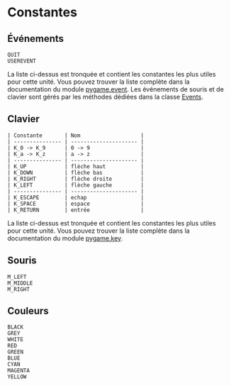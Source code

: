 # Constantes

## Événements

~~~
QUIT
USEREVENT
~~~

La liste ci-dessus est tronquée et contient les constantes les plus utiles pour
cette unité. Vous pouvez trouver la liste complète dans la documentation du
module [pygame.event](https://www.pygame.org/docs/ref/event.html).
Les événements de souris et de clavier sont gérés par les méthodes dédiées dans
la classe [Events](#classe-events).

## Clavier

~~~
| Constante       | Nom                   |
| --------------- | --------------------- |
| K_0 -> K_9      | 0 -> 9                |
| K_a -> K_z      | a -> z                |
| --------------- | --------------------- |
| K_UP            | flèche haut           |
| K_DOWN          | flèche bas            |
| K_RIGHT         | flèche droite         |
| K_LEFT          | flèche gauche         |
| --------------- | --------------------- |
| K_ESCAPE        | echap                 |
| K_SPACE         | espace                |
| K_RETURN        | entrée                |
~~~

La liste ci-dessus est tronquée et contient les constantes les plus utiles pour
cette unité. Vous pouvez trouver la liste complète dans la documentation du
module [pygame.key](https://www.pygame.org/docs/ref/key.html).

## Souris

~~~
M_LEFT
M_MIDDLE
M_RIGHT
~~~

## Couleurs

~~~
BLACK
GREY
WHITE
RED
GREEN
BLUE
CYAN
MAGENTA
YELLOW
~~~
